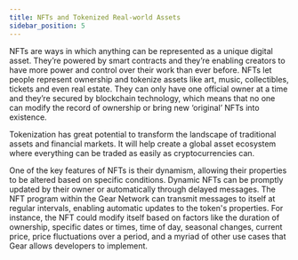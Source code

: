 ```yaml
---
title: NFTs and Tokenized Real-world Assets
sidebar_position: 5
---
```


NFTs are ways in which anything can be represented as a unique digital asset. They’re powered by smart contracts and they’re enabling creators to have more power and control over their work than ever before. NFTs let people represent ownership and tokenize assets like art, music, collectibles, tickets and even real estate. They can only have one official owner at a time and they’re secured by blockchain technology, which means that no one can modify the record of ownership or bring new ‘original’ NFTs into existence.

Tokenization has great potential to transform the landscape of traditional assets and financial markets. It will help create a global asset ecosystem where everything can be traded as easily as cryptocurrencies can.

One of the key features of NFTs is their dynamism, allowing their properties to be altered based on specific conditions. Dynamic NFTs can be promptly updated by their owner or automatically through delayed messages. The NFT program within the Gear Network can transmit messages to itself at regular intervals, enabling automatic updates to the token's properties. For instance, the NFT could modify itself based on factors like the duration of ownership, specific dates or times, time of day, seasonal changes, current price, price fluctuations over a period, and a myriad of other use cases that Gear allows developers to implement.
